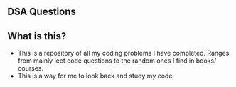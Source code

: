 ## DSA Questions ##

## What is this? ##
- This is a repository of all my coding problems I have completed. Ranges from mainly leet code questions to the random ones I find in books/ courses.
- This is a way for me to look back and study my code.
